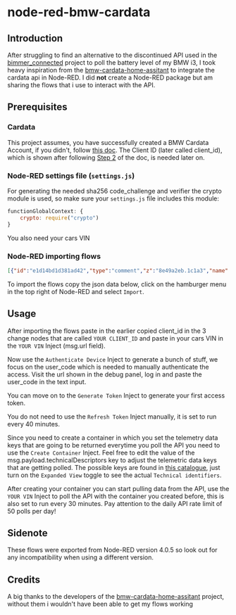 # node-red-bmw-cardata


## Introduction

After struggling to find an alternative to the discontinued API used in the [bimmer_connected](https://github.com/bimmerconnected/bimmer_connected) project to poll the battery level of my BMW i3, I took heavy inspiration from the [bmw-cardata-home-assitant](https://github.com/JjyKsi/bmw-cardata-ha) to integrate the cardata api in Node-RED. I did **not** create a Node-RED package but am sharing the flows that i use to interact with the API.


## Prerequisites


### Cardata
This project assumes, you have successfully created a BMW Cardata Account, if you didn't, follow [this doc](https://bmw-cardata.bmwgroup.com/customer/public/api-documentation/Id-Technical-registration). The Client ID (later called client_id), which is shown after following [Step 2](https://bmw-cardata.bmwgroup.com/customer/public/api-documentation/Id-Technical-registration_Step-1) of the doc, is needed later on.


### Node-RED settings file (`settings.js`)
For generating the needed sha256 code_challenge and verifier the crypto module is used, so make sure your `settings.js` file includes this module:
``` js
functionGlobalContext: {
    crypto: require("crypto")
}
```

You also need your cars VIN


### Node-RED importing flows

``` json
[{"id":"e1d14bd1d381ad42","type":"comment","z":"8e49a2eb.1c1a3","name":"Cardata","info":"","x":1330,"y":720,"wires":[]},{"id":"125c7a2557e4917a","type":"inject","z":"8e49a2eb.1c1a3","name":"Refresh Token","props":[{"p":"payload"},{"p":"url","v":"https://customer.bmwgroup.com/gcdm/oauth/token","vt":"str"},{"p":"headers","v":"{\"Content-Type\":\"application/x-www-form-urlencoded\"}","vt":"json"},{"p":"method","v":"POST","vt":"str"}],"repeat":"2400","crontab":"","once":false,"onceDelay":0.1,"topic":"","payload":"{\"grant_type\":\"refresh_token\"}","payloadType":"json","x":1380,"y":980,"wires":[["b9a406ec27382ec0"]]},{"id":"444936b78b25de8c","type":"http request","z":"8e49a2eb.1c1a3","name":"","method":"use","ret":"obj","paytoqs":"ignore","url":"","tls":"","persist":false,"proxy":"","insecureHTTPParser":false,"authType":"","senderr":false,"headers":[],"x":2350,"y":980,"wires":[["93dbe7353553d452"]]},{"id":"e9fcc17a175357b2","type":"debug","z":"8e49a2eb.1c1a3","name":"Refresh Token","active":true,"tosidebar":true,"console":false,"tostatus":false,"complete":"true","targetType":"full","statusVal":"","statusType":"auto","x":2680,"y":960,"wires":[]},{"id":"b9a406ec27382ec0","type":"change","z":"8e49a2eb.1c1a3","name":"YOUR_CLIENT_ID","rules":[{"t":"set","p":"payload.refresh_token","pt":"msg","to":"bmw_cardata.refresh_token","tot":"global"},{"t":"set","p":"payload.client_id","pt":"msg","to":"YOUR_CLIENT_ID","tot":"str"}],"action":"","property":"","from":"","to":"","reg":false,"x":1590,"y":980,"wires":[["c9e9643d79ef500e"]]},{"id":"93dbe7353553d452","type":"switch","z":"8e49a2eb.1c1a3","name":"","property":"payload","propertyType":"msg","rules":[{"t":"hask","v":"error","vt":"str"},{"t":"else"}],"checkall":"true","repair":false,"outputs":2,"x":2510,"y":980,"wires":[["e9fcc17a175357b2"],["e9fcc17a175357b2","1cba565c5ca94c99"]]},{"id":"66b17ca35f7dad57","type":"debug","z":"8e49a2eb.1c1a3","name":"Authenticate Device","active":true,"tosidebar":true,"console":false,"tostatus":false,"complete":"true","targetType":"full","statusVal":"","statusType":"auto","x":2320,"y":780,"wires":[]},{"id":"0a1020196ae288af","type":"http request","z":"8e49a2eb.1c1a3","name":"","method":"use","ret":"obj","paytoqs":"ignore","url":"","tls":"","persist":false,"proxy":"","insecureHTTPParser":false,"authType":"","senderr":false,"headers":[],"x":1970,"y":800,"wires":[["13a3e3046948255c"]]},{"id":"6d3330fb8ecba2c8","type":"inject","z":"8e49a2eb.1c1a3","name":"Generate Token","props":[{"p":"payload"},{"p":"url","v":"https://customer.bmwgroup.com/gcdm/oauth/token","vt":"str"},{"p":"headers","v":"{\"Content-Type\":\"application/x-www-form-urlencoded\"}","vt":"json"},{"p":"method","v":"POST","vt":"str"}],"repeat":"","crontab":"","once":false,"onceDelay":0.1,"topic":"","payload":"{\"grant_type\":\"urn:ietf:params:oauth:grant-type:device_code\"}","payloadType":"json","x":1380,"y":900,"wires":[["aac467ac0be4e0d5"]]},{"id":"aac467ac0be4e0d5","type":"change","z":"8e49a2eb.1c1a3","name":"YOUR_CLIENT_ID","rules":[{"t":"set","p":"payload.code_verifier","pt":"msg","to":"bmw_cardata.code_verifier","tot":"global"},{"t":"set","p":"payload.device_code","pt":"msg","to":"bmw_cardata.device_code","tot":"global"},{"t":"set","p":"payload.client_id","pt":"msg","to":"YOUR_CLIENT_ID","tot":"str"}],"action":"","property":"","from":"","to":"","reg":false,"x":1590,"y":900,"wires":[["4a5f528c45341778"]]},{"id":"fb5a7bfd09e9244f","type":"debug","z":"8e49a2eb.1c1a3","name":"Generate Token","active":true,"tosidebar":true,"console":false,"tostatus":false,"complete":"true","targetType":"full","statusVal":"","statusType":"auto","x":2120,"y":880,"wires":[]},{"id":"4a5f528c45341778","type":"http request","z":"8e49a2eb.1c1a3","name":"","method":"use","ret":"obj","paytoqs":"ignore","url":"","tls":"","persist":false,"proxy":"","insecureHTTPParser":false,"authType":"","senderr":false,"headers":[],"x":1790,"y":900,"wires":[["02a36f8eba4d96bd"]]},{"id":"51ddac9a2e4c6078","type":"change","z":"8e49a2eb.1c1a3","name":"set device_code","rules":[{"t":"set","p":"bmw_cardata.device_code","pt":"global","to":"payload.device_code","tot":"msg"}],"action":"","property":"","from":"","to":"","reg":false,"x":2300,"y":820,"wires":[[]]},{"id":"13a3e3046948255c","type":"switch","z":"8e49a2eb.1c1a3","name":"","property":"payload","propertyType":"msg","rules":[{"t":"hask","v":"error","vt":"str"},{"t":"else"}],"checkall":"true","repair":false,"outputs":2,"x":2130,"y":800,"wires":[["66b17ca35f7dad57"],["51ddac9a2e4c6078","66b17ca35f7dad57"]]},{"id":"02a36f8eba4d96bd","type":"switch","z":"8e49a2eb.1c1a3","name":"","property":"payload","propertyType":"msg","rules":[{"t":"hask","v":"error","vt":"str"},{"t":"else"}],"checkall":"true","repair":false,"outputs":2,"x":1950,"y":900,"wires":[["fb5a7bfd09e9244f"],["fb5a7bfd09e9244f","f6d12277db6a779a"]]},{"id":"f6d12277db6a779a","type":"change","z":"8e49a2eb.1c1a3","name":"","rules":[{"t":"set","p":"bmw_cardata.access_token","pt":"global","to":"payload.access_token","tot":"msg"},{"t":"set","p":"bmw_cardata.refresh_token","pt":"global","to":"payload.refresh_token","tot":"msg"},{"t":"set","p":"bmw_cardata.id_token","pt":"global","to":"payload.id_token","tot":"msg"},{"t":"set","p":"bmw_cardata.gcid","pt":"global","to":"payload.gcid","tot":"msg"},{"t":"set","p":"payload","pt":"msg","to":"payload.refresh_token","tot":"msg"}],"action":"","property":"","from":"","to":"","reg":false,"x":2120,"y":920,"wires":[["76f6b5ef01021c13"]]},{"id":"1cba565c5ca94c99","type":"change","z":"8e49a2eb.1c1a3","name":"","rules":[{"t":"set","p":"bmw_cardata.access_token","pt":"global","to":"payload.access_token","tot":"msg"},{"t":"set","p":"bmw_cardata.refresh_token","pt":"global","to":"payload.refresh_token","tot":"msg"},{"t":"set","p":"bmw_cardata.id_token","pt":"global","to":"payload.id_token","tot":"msg"},{"t":"set","p":"bmw_cardata.gcid","pt":"global","to":"payload.gcid","tot":"msg"},{"t":"set","p":"payload","pt":"msg","to":"payload.refresh_token","tot":"msg"}],"action":"","property":"","from":"","to":"","reg":false,"x":2680,"y":1000,"wires":[["1546b7dd69794a29"]]},{"id":"682abfc36621d66b","type":"inject","z":"8e49a2eb.1c1a3","name":"Create Container","props":[{"p":"payload"},{"p":"url","v":"https://api-cardata.bmwgroup.com/customers/containers","vt":"str"},{"p":"method","v":"POST","vt":"str"},{"p":"headers","v":"{\"Authorization\":\"\",\"accept\":\"application/json\",\"Content-Type\":\"application/json\",\"x-version\":\"v1\"}","vt":"json"}],"repeat":"","crontab":"","once":false,"onceDelay":0.1,"topic":"","payload":"{\"name\":\"battery\",\"purpose\":\"Get battery info\",\"technicalDescriptors\":[\"vehicle.drivetrain.batteryManagement.header\",\"vehicle.drivetrain.electricEngine.charging.acAmpere\",\"vehicle.drivetrain.electricEngine.charging.acVoltage\",\"vehicle.powertrain.electric.battery.preconditioning.automaticMode.statusFeedback\",\"vehicle.vehicle.avgAuxPower\",\"vehicle.powertrain.tractionBattery.charging.port.anyPosition.flap.isOpen\",\"vehicle.powertrain.tractionBattery.charging.port.anyPosition.isPlugged\",\"vehicle.drivetrain.electricEngine.charging.timeToFullyCharged\",\"vehicle.powertrain.electric.battery.charging.acLimit.selected\",\"vehicle.drivetrain.electricEngine.charging.method\",\"vehicle.body.chargingPort.plugEventId\",\"vehicle.drivetrain.electricEngine.charging.phaseNumber\",\"vehicle.trip.segment.end.drivetrain.batteryManagement.hvSoc\",\"vehicle.trip.segment.accumulated.drivetrain.electricEngine.recuperationTotal\",\"vehicle.drivetrain.electricEngine.remainingElectricRange\",\"vehicle.drivetrain.electricEngine.charging.timeRemaining\",\"vehicle.drivetrain.electricEngine.charging.hvStatus\",\"vehicle.drivetrain.electricEngine.charging.lastChargingReason\",\"vehicle.drivetrain.electricEngine.charging.lastChargingResult\",\"vehicle.powertrain.electric.battery.preconditioning.manualMode.statusFeedback\",\"vehicle.drivetrain.electricEngine.charging.reasonChargingEnd\",\"vehicle.powertrain.electric.battery.stateOfCharge.target\",\"vehicle.body.chargingPort.lockedStatus\",\"vehicle.drivetrain.electricEngine.charging.level\",\"vehicle.powertrain.electric.battery.stateOfHealth.displayed\",\"vehicle.vehicleIdentification.basicVehicleData\",\"vehicle.drivetrain.batteryManagement.batterySizeMax\",\"vehicle.drivetrain.batteryManagement.maxEnergy\",\"vehicle.powertrain.electric.battery.charging.power\",\"vehicle.drivetrain.electricEngine.charging.status\"]}","payloadType":"json","x":1380,"y":1060,"wires":[["c5940654bc0e93f3"]]},{"id":"c5940654bc0e93f3","type":"function","z":"8e49a2eb.1c1a3","name":"set access_token","func":"msg.headers.Authorization = \"Bearer \" + global.get(\"bmw_cardata.access_token\")\nreturn msg;","outputs":1,"timeout":0,"noerr":0,"initialize":"","finalize":"","libs":[],"x":1590,"y":1060,"wires":[["fea592acfbb30322","af635a06e5a58d49"]]},{"id":"af635a06e5a58d49","type":"debug","z":"8e49a2eb.1c1a3","name":"Create Container","active":true,"tosidebar":true,"console":false,"tostatus":false,"complete":"true","targetType":"full","statusVal":"","statusType":"auto","x":1990,"y":1060,"wires":[]},{"id":"fea592acfbb30322","type":"http request","z":"8e49a2eb.1c1a3","name":"","method":"use","ret":"obj","paytoqs":"ignore","url":"","tls":"","persist":false,"proxy":"","insecureHTTPParser":false,"authType":"","senderr":false,"headers":[],"x":1790,"y":1060,"wires":[["af635a06e5a58d49"]]},{"id":"d8ba8c8af22f6d70","type":"comment","z":"8e49a2eb.1c1a3","name":"Manual authorization via the url and user_code required!","info":"","x":1620,"y":720,"wires":[]},{"id":"9a4129ee11ad6015","type":"inject","z":"8e49a2eb.1c1a3","name":"YOUR VIN","props":[{"p":"url","v":"https://api-cardata.bmwgroup.com/customers/vehicles/YOUR_VIN/telematicData?containerId=","vt":"str"},{"p":"method","v":"GET","vt":"str"},{"p":"headers","v":"{\"Authorization\":\"\",\"accept\":\"application/json\",\"Content-Type\":\"application/json\",\"x-version\":\"v1\"}","vt":"json"}],"repeat":"1800","crontab":"","once":false,"onceDelay":0.1,"topic":"","x":1370,"y":1120,"wires":[["f4206780c5a6e0bf"]]},{"id":"f4206780c5a6e0bf","type":"function","z":"8e49a2eb.1c1a3","name":"set url","func":"msg.url = msg.url + global.get(\"bmw_cardata.containerId\")\nmsg.headers.Authorization = \"Bearer \" + global.get(\"bmw_cardata.access_token\")\nreturn msg;","outputs":1,"timeout":0,"noerr":0,"initialize":"","finalize":"","libs":[],"x":1550,"y":1120,"wires":[["d11707a799458a90"]]},{"id":"94fa490cf2bbdba9","type":"debug","z":"8e49a2eb.1c1a3","name":"Poll Container","active":true,"tosidebar":true,"console":false,"tostatus":false,"complete":"true","targetType":"full","statusVal":"","statusType":"auto","x":1900,"y":1120,"wires":[]},{"id":"d11707a799458a90","type":"http request","z":"8e49a2eb.1c1a3","name":"","method":"use","ret":"obj","paytoqs":"ignore","url":"","tls":"","persist":false,"proxy":"","insecureHTTPParser":false,"authType":"","senderr":false,"headers":[],"x":1710,"y":1120,"wires":[["94fa490cf2bbdba9"]]},{"id":"df2f4207f7fafdf9","type":"function","z":"8e49a2eb.1c1a3","name":"code gen","func":"// Access the crypto module from global context\nconst crypto = global.get('crypto');\n\n// 1. Generate a random code verifier (length 64, URL-safe)\nfunction base64url(buffer) {\n    return buffer.toString('base64')\n        .replace(/\\+/g, '-')\n        .replace(/\\//g, '_')\n        .replace(/=+$/, '');\n}\n\n// generate 32 random bytes (will become 43+ chars after base64url)\nconst codeVerifier = base64url(crypto.randomBytes(32));\n\n// 2. Generate the S256 code challenge\nconst hash = crypto.createHash('sha256').update(codeVerifier).digest();\nconst codeChallenge = base64url(hash);\n\nglobal.set(\"bmw_cardata.code_verifier\", codeVerifier);\nglobal.set(\"bmw_cardata.code_challenge\", codeChallenge);\n\n// Output both\nmsg.payload.code_challenge = codeChallenge;\n\nreturn msg;","outputs":1,"timeout":0,"noerr":0,"initialize":"","finalize":"","libs":[],"x":1580,"y":800,"wires":[["f7c3a3d257fe2ad3"]]},{"id":"94c7805e696633f1","type":"inject","z":"8e49a2eb.1c1a3","name":"Authenticate Device","props":[{"p":"payload"},{"p":"url","v":"https://customer.bmwgroup.com/gcdm/oauth/device/code","vt":"str"},{"p":"headers","v":"{\"Content-Type\":\"application/x-www-form-urlencoded\",\"Accept\":\"application/json\"}","vt":"json"},{"p":"method","v":"POST","vt":"str"}],"repeat":"","crontab":"","once":false,"onceDelay":0.1,"topic":"","payload":"{\"response_type\":\"device_code\",\"scope\":\"authenticate_user openid cardata:streaming:read cardata:api:read\",\"code_challenge_method\":\"S256\"}","payloadType":"json","x":1390,"y":800,"wires":[["df2f4207f7fafdf9"]]},{"id":"f7c3a3d257fe2ad3","type":"change","z":"8e49a2eb.1c1a3","name":"YOUR_CLIENT_ID","rules":[{"t":"set","p":"payload.code_challenge","pt":"msg","to":"bmw_cardata.code_challenge","tot":"global"},{"t":"set","p":"payload.client_id","pt":"msg","to":"YOUR_CLIENT_ID","tot":"str"}],"action":"","property":"","from":"","to":"","reg":false,"x":1770,"y":800,"wires":[["0a1020196ae288af"]]},{"id":"76f6b5ef01021c13","type":"file","z":"8e49a2eb.1c1a3","name":"","filename":"./refresh_token","filenameType":"str","appendNewline":false,"createDir":true,"overwriteFile":"true","encoding":"none","x":2320,"y":920,"wires":[[]]},{"id":"1546b7dd69794a29","type":"file","z":"8e49a2eb.1c1a3","name":"","filename":"./refresh_token","filenameType":"str","appendNewline":false,"createDir":true,"overwriteFile":"true","encoding":"none","x":2880,"y":1000,"wires":[[]]},{"id":"c9e9643d79ef500e","type":"switch","z":"8e49a2eb.1c1a3","name":"","property":"payload","propertyType":"msg","rules":[{"t":"hask","v":"refresh_token","vt":"str"},{"t":"else"}],"checkall":"true","repair":false,"outputs":2,"x":1770,"y":980,"wires":[["444936b78b25de8c"],["03174010ba262c25"]]},{"id":"03174010ba262c25","type":"file in","z":"8e49a2eb.1c1a3","name":"","filename":"./refresh_token","filenameType":"str","format":"utf8","chunk":false,"sendError":false,"encoding":"none","allProps":false,"x":1940,"y":1000,"wires":[["2a3362c04cdf43eb"]]},{"id":"2a3362c04cdf43eb","type":"function","z":"8e49a2eb.1c1a3","name":"get refresh_token","func":"global.set(\"bmw_cardata.refresh_token\", msg.payload);\nmsg.payload = {\"grant_type\":\"refresh_token\"};\nreturn msg;","outputs":1,"timeout":0,"noerr":0,"initialize":"","finalize":"","libs":[],"x":2150,"y":1000,"wires":[["b9a406ec27382ec0"]]}]
```
To import the flows copy the json data below, click on the hamburger menu in the top right of Node-RED and select `Import`.


## Usage

After importing the flows paste in the earlier copied client_id in the 3 change nodes that are called `YOUR CLIENT_ID` and paste in your cars VIN in the `YOUR VIN` Inject (msg.url field).

Now use the `Authenticate Device` Inject to generate a bunch of stuff, we focus on the user_code which is needed to manually authenticate the access. Visit the url shown in the debug panel, log in and paste the user_code in the text input.

You can move on to the `Generate Token` Inject to generate your first access token.

You do not need to use the `Refresh Token` Inject manually, it is set to run every 40 minutes.

Since you need to create a container in which you set the telemetry data keys that are going to be returned everytime you poll the API you need to use the `Create Container` Inject. Feel free to edit the value of the msg.payload.technicalDescriptors key to adjust the telemetric data keys that are getting polled. The possible keys are found in [this catalogue](https://www.bmw.co.uk/en-gb/mybmw/public/cardata-telematic-catalogue), just turn on the `Expanded View` toggle to see the actual `Technical identifiers`.

After creating your container you can start pulling data from the API, use the `YOUR VIN` Inject to poll the API with the container you created before, this is also set to run every 30 minutes. Pay attention to the daily API rate limit of 50 polls per day!


## Sidenote

These flows were exported from Node-RED version 4.0.5 so look out for any incompatibility when using a different version.


## Credits

A big thanks to the developers of the [bmw-cardata-home-assitant](https://github.com/JjyKsi/bmw-cardata-ha) project, without them i wouldn't have been able to get my flows working